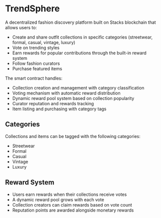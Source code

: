 # TrendSphere

A decentralized fashion discovery platform built on Stacks blockchain that allows users to:
- Create and share outfit collections in specific categories (streetwear, formal, casual, vintage, luxury)
- Vote on trending styles
- Earn rewards for popular contributions through the built-in reward system
- Follow fashion curators
- Purchase featured items

The smart contract handles:
- Collection creation and management with category classification
- Voting mechanism with automatic reward distribution
- Dynamic reward pool system based on collection popularity
- Curator reputation and rewards tracking
- Item listing and purchasing with category tags

## Categories
Collections and items can be tagged with the following categories:
- Streetwear
- Formal
- Casual
- Vintage
- Luxury

## Reward System
- Users earn rewards when their collections receive votes
- A dynamic reward pool grows with each vote
- Collection creators can claim rewards based on vote count
- Reputation points are awarded alongside monetary rewards
